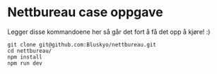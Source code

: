 # Nettbureau case oppgave

Legger disse kommandoene her så går det fort å få det opp å kjøre! :)

```
git clone git@github.com:Bluskyo/nettbureau.git
cd nettbureau/
npm install
npm run dev
```
